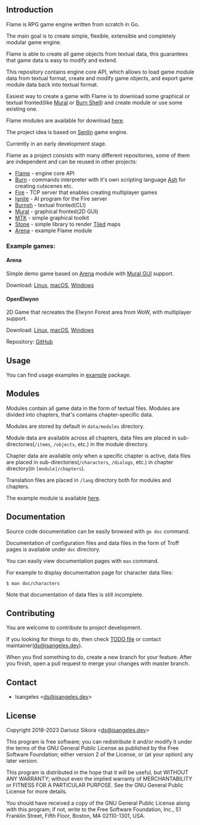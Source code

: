 ## Introduction
  Flame is RPG game engine written from scratch in Go.

  The main goal is to create simple, flexible, extensible and completely modular game engine.
  
  Flame is able to create all game objects from textual data, this guarantees that game data is easy to modify and extend.
  
  This repository contains engine core API, which allows to load game module data from textual format, create and modify game objects, and export game module data back into textual format.

  Easiest way to create a game with Flame is to download some graphical or textual fronted(like [Mural](https://github.com/isangeles/mural) or [Burn Shell](https://github.com/isangeles/burnsh)) and create module or use some existing one.

  Flame modules are available for download [here](http://flame.isangeles.pl/mods).

  The project idea is based on [Senlin](https://github.com/isangeles/senlin) game engine.

  Currently in an early development stage.

  Flame as a project consists with many different repositories, some of them are independent and can be reused in other projects:

  * [Flame](https://github.com/Isangeles/flame) - engine core API
  * [Burn](https://github.com/Isangeles/burn) - commands interpreter with it's own scripting language [Ash](https://github.com/Isangeles/burn/tree/master/ash) for creating cutscenes etc.
  * [Fire](https://github.com/Isangeles/fire) - TCP server that enables creating multiplayer games
  * [Ignite](https://github.com/Isangeles/ignite) - AI program for the Fire server
  * [Burnsh](https://github.com/Isangeles/burnsh) - textual fronted(CLI)
  * [Mural](https://github.com/Isangeles/mural) - graphical fronted(2D GUI)
  * [MTK](https://github.com/Isangeles/mtk) - simple graphical toolkit
  * [Stone](https://github.com/Isangeles/stone) - simple library to render [Tiled](https://www.mapeditor.org) maps
  * [Arena](https://github.com/Isangeles/arena) - example Flame module

  ### Example games:
  #### Arena ####

  Simple demo game based on [Arena](https://github.com/isangeles/arena) module with [Mural GUI](https://github.com/isangeles/mural) support.

  Download: [Linux](https://my.opendesktop.org/s/xmxszBXyMQCK5xB), [macOS](https://my.opendesktop.org/s/5omoYQYMHGLXkfJ), [Windows](https://my.opendesktop.org/s/gcKQmFRdTj8sBdp)
  #### OpenElwynn ####

  2D Game that recreates the Elwynn Forest area from WoW, with multiplayer support.

  Download: [Linux](https://my.opendesktop.org/s/ctjfGeFAtjBHEXa), [macOS](https://my.opendesktop.org/s/FXyfCYqndaLPCf3), [Windows](https://my.opendesktop.org/s/q52jJCZtpJdy3bb)

  Repository: [GitHub](https://github.com/Isangeles-Softworks/openelwynn)

## Usage
You can find usage examples in [example](https://github.com/Isangeles/flame/tree/master/example) package.

## Modules
Modules contain all game data in the form of textual files. Modules are divided into chapters, that's contains chapter-specific data.

Modules are stored by default in `data/modules` directory.

Module data are available across all chapters, data files are placed in sub-directories(`/items`, `/objects`, etc.) in the module directory.

Chapter data are available only when a specific chapter is active, data files are placed in sub-directories(`/characters`, `/dialogs`, etc.) in chapter directory(in `[module]/chapters`).

Translation files are placed in `/lang` directory both for modules and chapters.

The example module is available [here](https://github.com/Isangeles/arena).

## Documentation
Source code documentation can be easily browsed with `go doc` command.

Documentation of configuration files and data files in the form of Troff pages is available under `doc` directory.

You can easily view documentation pages with `man` command.

For example to display documentation page for character data files:
```
$ man doc/characters
```

Note that documentation of data files is still incomplete.

## Contributing
You are welcome to contribute to project development.

If you looking for things to do, then check [TODO file](https://github.com/Isangeles/flame/blob/master/TODO) or contact maintainer(ds@isangeles.dev).

When you find something to do, create a new branch for your feature.
After you finish, open a pull request to merge your changes with master branch.

## Contact
* Isangeles <<ds@isangeles.dev>>

## License
Copyright 2018-2023 Dariusz Sikora <<ds@isangeles.dev>>

This program is free software; you can redistribute it and/or modify
it under the terms of the GNU General Public License as published by
the Free Software Foundation; either version 2 of the License, or
(at your option) any later version.

This program is distributed in the hope that it will be useful,
but WITHOUT ANY WARRANTY; without even the implied warranty of
MERCHANTABILITY or FITNESS FOR A PARTICULAR PURPOSE.  See the
GNU General Public License for more details.

You should have received a copy of the GNU General Public License
along with this program; if not, write to the Free Software
Foundation, Inc., 51 Franklin Street, Fifth Floor, Boston,
MA 02110-1301, USA.
